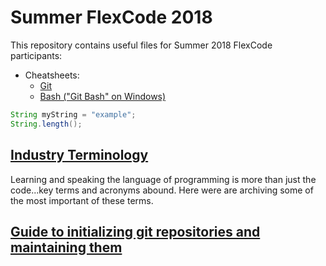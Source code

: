 # Summer FlexCode 2018

This repository contains useful files for Summer 2018 FlexCode participants:

* Cheatsheets:
	* [Git](./cheatsheets/git.md)
	* [Bash ("Git Bash" on Windows)](https://wecancodeit.github.io/java-resources/bash/)

```java
String myString = "example";
String.length();
```

## [Industry Terminology](https://wecancodeit.github.io/java-resources/industry-terminology/)
Learning and speaking the language of programming is more than just the code...key terms and acronyms abound. Here were are archiving some of the most important of these terms.

## [Guide to initializing git repositories and maintaining them](https://wecancodeit.github.io/java-resources/git/managing-your-repo/)
